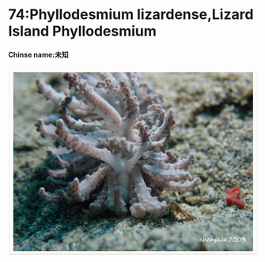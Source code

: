 # 74:Phyllodesmium lizardense,Lizard Island Phyllodesmium

#### Chinse name:未知

![](../../.gitbook/assets/phyllodesmium-lizardense.jpg)

